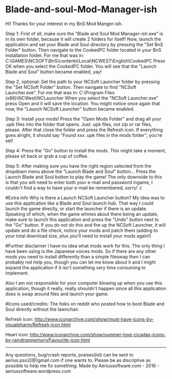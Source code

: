 # Blade-and-soul-Mod-Manager-ish
Hi! Thanks for your interest in my BnS Mod Manger-ish.

Step 1:
First of all, make sure the "Blade and Soul Mod Manager-ish.exe" is in its own folder, because it will create 2 folders for itself!
Now, launch the application and set your Blade and Soul directory by pressing the "Set BnS Folder" button.
Then navigate to the CookedPC folder located in your BnS installation folder.
For me that was in: C:\GAMES\NCSOFT\BnS\contents\Local\NCWEST\English\CookedPC
Press OK when you select the CookedPC folder.
You will see that the "Launch Blade and Soul" button became enabled, yay!

Step 2, optional:
Set the path to your NCSoft Launcher folder by pressing the "Set NCSoft Folder" button.
Then navigate to find "NCSoft Launcher.exe".
For me that was in: C:\Program Files (x86)\NCWest\NCLauncher
When you select the "NCSoft Launcher.exe" press Open and it will save the location.
You might notice once again that now, the "Launch NCSoft Launcher" button became enabled.

Step 3:
Install your mods! Press the "Open Mods Folder" and drag all your .upk files into the folder that opens.
Just .upk files, not zip or rar files, please. After that close the folder and press the Refresh icon.
If everything goes alright, it should say "Found xxx .upk files in the mods folder", you're set!

Step 4:
Press the "Go" button to install the mods. This might take a moment, please sit back or grab a cup of coffee.

Step 5:
After making sure you have the right region selected from the dropdown menu above the "Launch Blade and Soul" button...
Press the Launch Blade and Soul button to play the game!
The only downside to this is that you will need to enter both your e-mail and password ingame, I couldn't find a way to 
have your e-mail be remembered, sorry! :(

#Extra info
Why is there a Launch NCSoft Launcher button? My idea was to use this application like a 
Blade and Soul launch hub. That way I could launch the game directly, or start the launcher 
if there is an update. Speaking of which, when the game whines about there being an update,
make sure to launch this application and press the "Undo" button next to the "Go" button.
If you do not do this and fire up the NCSoft Launcher, it will update and do a file check, 
notice your mods and patch them (adding to your total download size, plus you'll need to
install your mods again!)

#Further disclaimer
I have no idea what mods work for this. The only thing I have been using is the Japanese
voices mods. So if there are any other mods you need to install differently than a simple
fileswap then I can probably not help you, though you can let me know about it and I might
expand the application if it isn't something very time consuming to implement.

Also I am not responsible for your computer blowing up when you use this application, though
it really, really shouldn't happen since all this application does is swap around files and
launch your game.

#Icons used/credits:
The folks on reddit who posted how to boot Blade and Soul directly without the lawnchair.

Refresh icon: http://www.iconarchive.com/show/must-have-icons-by-visualpharm/Refresh-icon.html

Heart icon: http://www.iconarchive.com/show/summer-love-cicadas-icons-by-raindropmemory/Favourite-icon.html

---

Any questions, bug/crash reports, praises(lol) can be sent to aerius.pso2[@]gmail.com if one wants to.
Please be as discriptive as possible to help me fix something.
Made by Aeriussoftware.com - 2016 - aeriussoftware.wordpress.com
